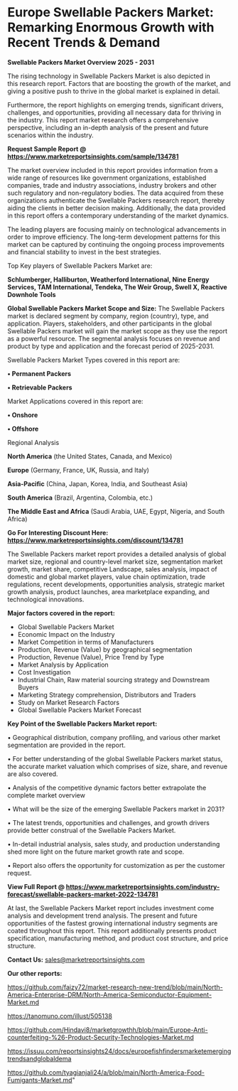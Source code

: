 # Europe Swellable Packers Market: Remarking Enormous Growth with Recent Trends & Demand

<Strong> Swellable Packers Market Overview 2025 - 2031</strong>

The rising technology in Swellable Packers Market is also depicted in this research report. Factors that are boosting the growth of the market, and giving a positive push to thrive in the global market is explained in detail.

Furthermore, the report highlights on emerging trends, significant drivers, challenges, and opportunities, providing all necessary data for thriving in the industry. This report market research offers a comprehensive perspective, including an in-depth analysis of the present and future scenarios within the industry.

<strong>Request Sample Report @ <a href=https://www.marketreportsinsights.com/sample/134781>https://www.marketreportsinsights.com/sample/134781</a></strong>

The market overview included in this report provides information from a wide range of resources like government organizations, established companies, trade and industry associations, industry brokers and other such regulatory and non-regulatory bodies. The data acquired from these organizations authenticate the Swellable Packers research report, thereby aiding the clients in better decision making. Additionally, the data provided in this report offers a contemporary understanding of the market dynamics.

The leading players are focusing mainly on technological advancements in order to improve efficiency. The long-term development patterns for this market can be captured by continuing the ongoing process improvements and financial stability to invest in the best strategies.

Top Key players of Swellable Packers Market are:

<strong>Schlumberger, Halliburton, Weatherford International, Nine Energy Services, TAM International, Tendeka, The Weir Group, Swell X, Reactive Downhole Tools</strong>

<strong><b>Global Swellable Packers Market Scope and Size:</b></strong>
The Swellable Packers market is declared segment by company, region (country), type, and application. Players, stakeholders, and other participants in the global Swellable Packers market will gain the market scope as they use the report as a powerful resource. The segmental analysis focuses on revenue and product by type and application and the forecast period of 2025-2031.

Swellable Packers Market Types covered in this report are:

<strong>• Permanent Packers

• Retrievable Packers</strong>

Market Applications covered in this report are:

<strong>• Onshore

• Offshore</strong> 

Regional Analysis

<strong>North America</strong> (the United States, Canada, and Mexico)

<strong>Europe</strong> (Germany, France, UK, Russia, and Italy)

<strong>Asia-Pacific</strong> (China, Japan, Korea, India, and Southeast Asia)

<strong>South America</strong> (Brazil, Argentina, Colombia, etc.)

<strong>The Middle East and Africa</strong> (Saudi Arabia, UAE, Egypt, Nigeria, and South Africa)

<strong>Go For Interesting Discount Here: <a href=https://www.marketreportsinsights.com/discount/134781>https://www.marketreportsinsights.com/discount/134781</a></strong>

The Swellable Packers market report provides a detailed analysis of global market size, regional and country-level market size, segmentation market growth, market share, competitive Landscape, sales analysis, impact of domestic and global market players, value chain optimization, trade regulations, recent developments, opportunities analysis, strategic market growth analysis, product launches, area marketplace expanding, and technological innovations.

<strong><b>Major factors covered in the report:</b></strong>
<ul>
  <li>Global Swellable Packers Market </li>
  <li>Economic Impact on the Industry</li>
  <li>Market Competition in terms of Manufacturers</li>
  <li>Production, Revenue (Value) by geographical segmentation</li>
  <li>Production, Revenue (Value), Price Trend by Type</li>
  <li>Market Analysis by Application</li>
  <li>Cost Investigation</li>
  <li>Industrial Chain, Raw material sourcing strategy and Downstream Buyers</li>
  <li>Marketing Strategy comprehension, Distributors and Traders</li>
  <li>Study on Market Research Factors</li>
  <li>Global Swellable Packers Market Forecast</li>
</ul>

<strong><b>Key Point of the Swellable Packers Market report:</b></strong>

• Geographical distribution, company profiling, and various other market segmentation are provided in the report.

• For better understanding of the global Swellable Packers market status, the accurate market valuation which comprises of size, share, and revenue are also covered.

• Analysis of the competitive dynamic factors better extrapolate the complete market overview

• What will be the size of the emerging Swellable Packers market in 2031?

• The latest trends, opportunities and challenges, and growth drivers provide better construal of the Swellable Packers Market.

• In-detail industrial analysis, sales study, and production understanding shed more light on the future market growth rate and scope.

• Report also offers the opportunity for customization as per the customer request.

<strong><b>View Full Report @ <a href=https://www.marketreportsinsights.com/industry-forecast/swellable-packers-market-2022-134781>https://www.marketreportsinsights.com/industry-forecast/swellable-packers-market-2022-134781</a></b></strong>


At last, the Swellable Packers Market report includes investment come analysis and development trend analysis. The present and future opportunities of the fastest growing international industry segments are coated throughout this report. This report additionally presents product specification, manufacturing method, and product cost structure, and price structure.

<strong>Contact Us:</strong>
sales@marketreportsinsights.com

<strong>Our other reports:</strong>

<a href=https://github.com/faizy72/market-research-new-trend/blob/main/North-America-Enterprise-DRM/North-America-Semiconductor-Equipment-Market.md>https://github.com/faizy72/market-research-new-trend/blob/main/North-America-Enterprise-DRM/North-America-Semiconductor-Equipment-Market.md</a>

<a href=https://tanomuno.com/illust/505138>https://tanomuno.com/illust/505138</a>

<a href=https://github.com/Hindavi8/marketgrowthh/blob/main/Europe-Anti-counterfeiting-%26-Product-Security-Technologies-Market.md>https://github.com/Hindavi8/marketgrowthh/blob/main/Europe-Anti-counterfeiting-%26-Product-Security-Technologies-Market.md</a>

<a href=https://issuu.com/reportsinsights24/docs/europefishfindersmarketemergingtrendsandglobaldema>https://issuu.com/reportsinsights24/docs/europefishfindersmarketemergingtrendsandglobaldema</a>

<a href=https://github.com/tyagianjali24/a/blob/main/North-America-Food-Fumigants-Market.md>https://github.com/tyagianjali24/a/blob/main/North-America-Food-Fumigants-Market.md</a>"
